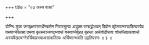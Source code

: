 +++
title = "०३ अस्य वासा"

+++

योग्निः तुजा जगद्रक्षणसमर्थेनबलेन गिरास्तुत्या अयुक्त सम्बद्धोभवत् दिवोन द्योतमानस्यादित्यस्यैव यस्याग्नेरेतसा प्रभया कृत्स्नञ्जगद्भ्याप्तं यस्याग्नेर्बृहत् बृहन्तः अर्चयोदीप्तयः शोचन्तिप्रकाशन्ते अस्यवैखल्वग्नेरर्चिषाप्रभयाअसावादित्यः अर्चिष्मान्भवति उइतिपरणः ॥ ३ ॥
